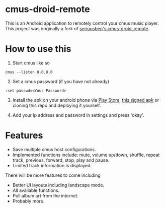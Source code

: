 cmus-droid-remote
=================

This is an Android application to remotely control your cmus music player.
This project was originally a fork of [seriousben's cmus-droid-remote](https://github.com/seriousben/cmus-droid-remote).

How to use this
===============

1) Start cmus like so
```
cmus --listen 0.0.0.0
```
2) Set a cmus password (if you have not already)
```
:set passwd=<Your Password>
```
3) Install the apk on your android phone via [Play Store](https://play.google.com/store/apps/details?id=com.joshtwigg.cmus.droid), [this signed apk](app/app.apk) or cloning this repo and deploying it yourself. 

4) Add your ip address and password in settings and press 'okay'.

Features
========

* Save multiple cmus host configurations.
* Implemented functions include: mute, volume up/down, shuffle, repeat track, previous, forward, stop, play and pause.
* Limited track information is displayed.

There will be more features to come including

* Better UI layouts including landscape mode.
* All available functions.
* Pull album art from the internet.
* Probably more.

